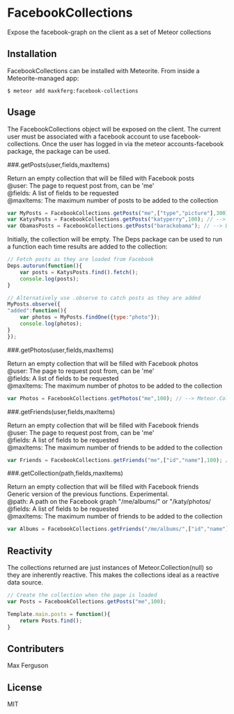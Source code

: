 FacebookCollections
====================

Expose the facebook-graph on the client as a set of Meteor collections


Installation
------------------
FacebookCollections can be installed with Meteorite. From inside a Meteorite-managed app:
```shell
$ meteor add maxkferg:facebook-collections
```



Usage
---------------
The FacebookCollections object will be exposed on the client.
The current user must be associated with a facebook account to use facebook-collections.
Once the user has logged in via the meteor accounts-facebook package, the package can be used.


###.getPosts(user,fields,maxItems)

Return an empty collection that will be filled with Facebook posts<br/>
@user: The page to request post from, can be 'me'<br/>
@fields: A list of fields to be requested<br/>
@maxItems: The maximum number of posts to be added to the collection<br/>
    
```javascript
var MyPosts = FacebookCollections.getPosts("me",["type","picture"],300); // --> Meteor.Collection
var KatysPosts = FacebookCollections.getPosts("katyperry",100); // --> Return all fields
var ObamasPosts = FacebookCollections.getPosts("barackobama"); // --> Defaults to 500 posts 
```

Initially, the collection will be empty. The Deps package can be used to run a function
each time results are added to the collection:

```javascript
// Fetch posts as they are loaded from Facebook
Deps.autorun(function(){
    var posts = KatysPosts.find().fetch();
    console.log(posts);
}

// Alternatively use .observe to catch posts as they are added
MyPosts.observe({
"added":function(){
    var photos = MyPosts.findOne({type:"photo"});
    console.log(photos);
}
});
```


###.getPhotos(user,fields,maxItems)

Return an empty collection that will be filled with Facebook photos<br/>
@user: The page to request post from, can be 'me'<br/>
@fields: A list of fields to be requested<br/>
@maxItems: The maximum number of photos to be added to the collection<br/>
    
```javascript
var Photos = FacebookCollections.getPhotos("me",100); // --> Meteor.Collection()
```


###.getFriends(user,fields,maxItems)

Return an empty collection that will be filled with Facebook friends<br/>
@user: The page to request post from, can be 'me'<br/>
@fields: A list of fields to be requested<br/>
@maxItems: The maximum number of friends to be added to the collection<br/>

```javascript
var Friends = FacebookCollections.getFriends("me",["id","name"],100); // --> Meteor.Collection
```


###.getCollection(path,fields,maxItems)

Return an empty collection that will be filled with Facebook friends<br/>
Generic version of the previous functions. Experimental.<br/>
@path: A path on the Facebook graph "/me/albums/" or "/katy/photos/<br/>
@fields: A list of fields to be requested<br/>
@maxItems: The maximum number of friends to be added to the collection<br/>

```javascript
var Albums = FacebookCollections.getFriends("/me/albums/",["id","name"],100);
```


Reactivity
----------
The collections returned are just instances of Meteor.Collection(null) so they are inherently reactive.
This makes the collections ideal as a reactive data source.

```javascript
// Create the collection when the page is loaded
var Posts = FacebookCollections.getPosts("me",100);

Template.main.posts = function(){
    return Posts.find();
}
```


Contributers
------------
Max Ferguson



License
-------
MIT 


